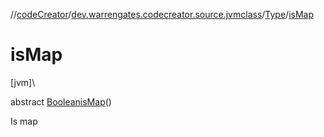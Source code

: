 //[codeCreator](../../../index.md)/[dev.warrengates.codecreator.source.jvmclass](../index.md)/[Type](index.md)/[isMap](is-map.md)

# isMap

[jvm]\

abstract [Boolean](https://docs.oracle.com/javase/8/docs/api/java/lang/Boolean.html)[isMap](is-map.md)()

Is map

